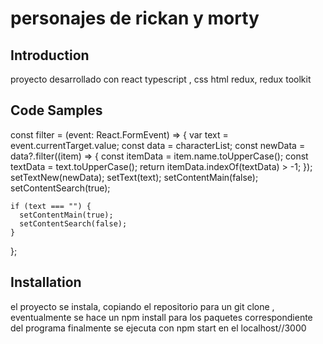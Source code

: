 # personajes de rickan y morty

## Introduction

proyecto  desarrollado con react  typescript , css html   redux, redux toolkit

## Code Samples

  const filter = (event: React.FormEvent<HTMLInputElement>) => {
    var text = event.currentTarget.value;
    const data = characterList;
    const newData = data?.filter((item) => {
      const itemData = item.name.toUpperCase();
      const textData = text.toUpperCase();
      return itemData.indexOf(textData) > -1;
    });
    setTextNew(newData);
    setText(text);
    setContentMain(false);
    setContentSearch(true);

    if (text === "") {
      setContentMain(true);
      setContentSearch(false);
    }
  };


## Installation

el proyecto se instala, copiando el repositorio para un git clone ,
eventualmente se hace un npm install para los paquetes correspondiente del programa 
finalmente se ejecuta con npm start en el localhost//3000
